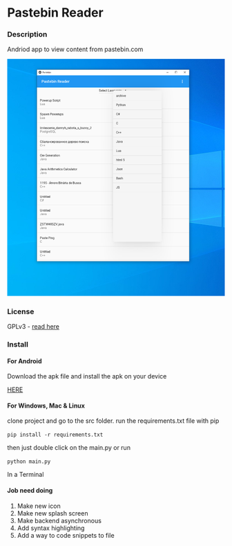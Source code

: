 # Pastebin Reader

### Description

 Andriod app to view content from pastebin.com

![Image needed](Image.PNG)


### License
GPLv3 - [read here](https://github.com/Frankmau5/Pastebin-Reader/blob/main/LICENSE)

### Install

#### For Android
Download the apk file and install the apk on your device

[HERE](https://github.com/Frankmau5/Pastebin-Reader/releases/download/0.4/pastebinReader-v0.4.apk)

#### For Windows, Mac & Linux

clone project and go to the src folder.
run the requirements.txt file with pip

`pip install -r requirements.txt`

then just double click on the main.py or run 

`python main.py`

In a Terminal


#### Job need doing
1. Make new icon
2. Make new splash screen
3. Make backend asynchronous
4. Add syntax highlighting
5. Add a way to code snippets to file
